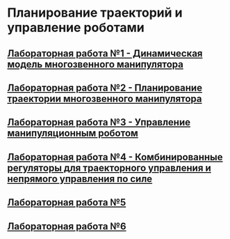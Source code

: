 # Планирование траекторий и управление роботами
## [Лабораторная работа №1 - Динамическая модель многозвенного манипулятора](https://github.com/Boblabled/RMPC/blob/master/HW/Lab_1.ipynb)
## [Лабораторная работа №2 - Планирование траектории многозвенного манипулятора](https://github.com/Boblabled/RMPC/blob/master/HW/Lab_2.ipynb)
## [Лабораторная работа №3 - Управление манипуляционным роботом](https://github.com/Boblabled/RMPC/blob/master/HW/Lab_3.ipynb)
## [Лабораторная работа №4 - Комбинированные регуляторы для траекторного управления и непрямого управления по силе](https://github.com/Boblabled/RMPC/blob/master/HW/Lab_4.ipynb)
## [Лабораторная работа №5]()
## [Лабораторная работа №6]()